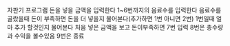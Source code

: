 자판기 프로그램
돈을 넣을 금액을 입력한다
1~6번까지의 음료수를 입력한다
음료수를 골랐을때 돈이 부족하면 돈을 더 넣을지 물어본다(추가하면 1번 아니면 2번)
1번일때 얼마 추가 할것인지 물어본다
처음 넣은 금액을 보고 돈이부족하면 7번 입력
8번은 총수량과 수익을 볼수있음
9번은 종료 
